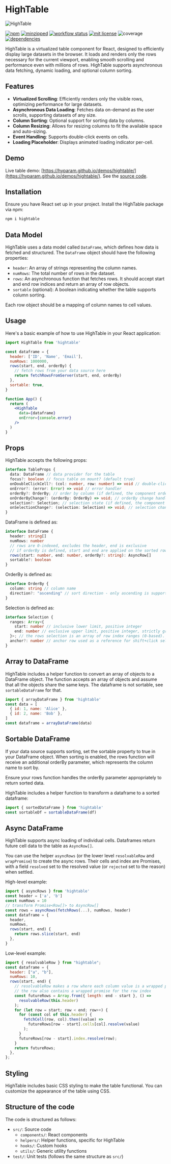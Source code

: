 # HighTable

![HighTable](hightable.jpg)

[![npm](https://img.shields.io/npm/v/hightable)](https://www.npmjs.com/package/hightable)
[![minzipped](https://img.shields.io/bundlephobia/minzip/hightable)](https://www.npmjs.com/package/hightable)
[![workflow status](https://github.com/hyparam/hightable/actions/workflows/ci.yml/badge.svg)](https://github.com/hyparam/hightable/actions)
[![mit license](https://img.shields.io/badge/License-MIT-orange.svg)](https://opensource.org/licenses/MIT)
![coverage](https://img.shields.io/badge/Coverage-95-darkred)
[![dependencies](https://img.shields.io/badge/Dependencies-0-blueviolet)](https://www.npmjs.com/package/hightable?activeTab=dependencies)

HighTable is a virtualized table component for React, designed to efficiently display large datasets in the browser. It loads and renders only the rows necessary for the current viewport, enabling smooth scrolling and performance even with millions of rows. HighTable supports asynchronous data fetching, dynamic loading, and optional column sorting.

## Features

 - **Virtualized Scrolling**: Efficiently renders only the visible rows, optimizing performance for large datasets.
 - **Asynchronous Data Loading**: Fetches data on-demand as the user scrolls, supporting datasets of any size.
 - **Column Sorting**: Optional support for sorting data by columns.
 - **Column Resizing**: Allows for resizing columns to fit the available space and auto-sizing.
 - **Event Handling**: Supports double-click events on cells.
 - **Loading Placeholder**: Displays animated loading indicator per-cell.

## Demo

Live table demo: [https://hyparam.github.io/demos/hightable/](https://hyparam.github.io/demos/hightable/). See the [source code](https://github.com/hyparam/demos/tree/master/hightable).

## Installation

Ensure you have React set up in your project. Install the HighTable package via npm:

```sh
npm i hightable
```

## Data Model

HighTable uses a data model called `DataFrame`, which defines how data is fetched and structured. The `DataFrame` object should have the following properties:

 - `header`: An array of strings representing the column names.
 - `numRows`: The total number of rows in the dataset.
 - `rows`: An asynchronous function that fetches rows. It should accept start and end row indices and return an array of row objects.
 - `sortable` (optional): A boolean indicating whether the table supports column sorting.

Each row object should be a mapping of column names to cell values.

## Usage

Here's a basic example of how to use HighTable in your React application:

```jsx
import HighTable from 'hightable'

const dataframe = {
  header: ['ID', 'Name', 'Email'],
  numRows: 1000000,
  rows(start, end, orderBy) {
    // fetch rows from your data source here
    return fetchRowsFromServer(start, end, orderBy)
  },
  sortable: true,
}

function App() {
  return (
    <HighTable
      data={dataframe}
      onError={console.error}
    />
  )
}
```

## Props

HighTable accepts the following props:

```typescript
interface TableProps {
  data: DataFrame // data provider for the table
  focus?: boolean // focus table on mount? (default true)
  onDoubleClickCell?: (col: number, row: number) => void // double-click handler
  onError?: (error: Error) => void // error handler
  orderBy?: OrderBy; // order by column (if defined, the component order is controlled by the parent)
  onOrderByChange?: (orderBy: OrderBy) => void; // orderBy change handler
  selection?: Selection; // selection state (if defined, the component selection is controlled by the parent)
  onSelectionChange?: (selection: Selection) => void; // selection change handler
}
```

DataFrame is defined as:

```typescript
interface DataFrame {
  header: string[]
  numRows: number
  // rows are 0-indexed, excludes the header, end is exclusive
  // if orderBy is defined, start and end are applied on the sorted rows
  rows(start: number, end: number, orderBy?: string): AsyncRow[]
  sortable?: boolean
}
```

OrderBy is defined as:

```typescript
interface OrderBy {
  column: string // column name
  direction?: "ascending" // sort direction - only ascending is supported
}
```

Selection is defined as:

```typescript
interface Selection {
  ranges: Array<{
    start: number // inclusive lower limit, positive integer
    end: number // exclusive upper limit, positive integer, strictly greater than start (no zero-length ranges).
  }>; // the rows selection is an array of row index ranges (0-based). The values are indexes of the virtual table (sorted rows), and thus depend on the order.
  anchor?: number // anchor row used as a reference for shift+click selection. It's a virtual table index (sorted), and thus depends on the order.
}
```

## Array to DataFrame

HighTable includes a helper function to convert an array of objects to a DataFrame object. The function accepts an array of objects and assume that all the objects share the same keys. The dataframe is not sortable, see `sortableDataFrame` for that.

```javascript
import { arrayDataFrame } from 'hightable'
const data = [
  { id: 1, name: 'Alice' },
  { id: 2, name: 'Bob' },
]
const dataframe = arrayDataFrame(data)
```

## Sortable DataFrame

If your data source supports sorting, set the sortable property to true in your DataFrame object. When sorting is enabled, the rows function will receive an additional orderBy parameter, which represents the column name to sort by.

Ensure your rows function handles the orderBy parameter appropriately to return sorted data.

HighTable includes a helper function to transform a dataframe to a sorted dataframe:

```javascript
import { sortedDataFrame } from 'hightable'
const sortableDf = sortableDataFrame(df)
```

## Async DataFrame

HighTable supports async loading of individual cells. Dataframes return future cell data to the table as `AsyncRow[]`.

You can use the helper `asyncRows` (or the lower level `resolvableRow` and `wrapPromise`) to create the async rows. Their cells and index are Promises, with a field `resolved` set to the resolved value (or `rejected` set to the reason) when settled.

High-level example:

```javascript
import { asyncRows } from 'hightable'
const header = ['a', 'b']
const numRows = 10
// transform Promise<Row[]> to AsyncRow[]
const rows = asyncRows(fetchRows(...), numRows, header)
const dataframe = {
  header,
  numRows,
  rows(start, end) {
    return rows.slice(start, end)
  },
}
```

Low-level example:

```javascript
import { resolvableRow } from "hightable";
const dataframe = {
  header: ["a", "b"],
  numRows: 10,
  rows(start, end) {
    // resolvableRow makes a row where each column value is a wrapped promise with .resolve() and .reject() methods;
    // the row also contains a wrapped promise for the row index
    const futureRows = Array.from({ length: end - start }, () =>
      resolvableRow(this.header)
    );
    for (let row = start; row < end; row++) {
      for (const col of this.header) {
        fetchCell(row, col).then((value) =>
          futureRows[row - start].cells[col].resolve(value)
        );
      }
      futureRows[row - start].index.resolve(row);
    }
    return futureRows;
  },
};
```

## Styling

HighTable includes basic CSS styling to make the table functional. You can customize the appearance of the table using CSS.

## Structure of the code

The code is structured as follows:

- `src/`: Source code
  - `components/`: React components
  - `helpers/`: Helper functions, specific for HighTable
  - `hooks/`: Custom hooks
  - `utils/`: Generic utility functions
- `test/`: Unit tests (follows the same structure as `src/`)
